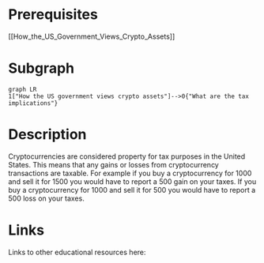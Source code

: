 # Prerequisites
[[How_the_US_Government_Views_Crypto_Assets]]

# Subgraph

```mermaid
graph LR
1["How the US government views crypto assets"]-->0{"What are the tax implications"}
```



# Description
  
Cryptocurrencies are considered property for tax purposes in the United States. This means that any gains or losses from cryptocurrency transactions are taxable. For example if you buy a cryptocurrency for 1000 and sell it for 1500 you would have to report a 500 gain on your taxes. If you buy a cryptocurrency for 1000 and sell it for 500 you would have to report a 500 loss on your taxes.



# Links
Links to other educational resources here:

